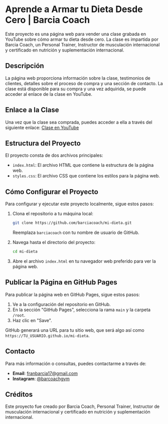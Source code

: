 # Aprende a Armar tu Dieta Desde Cero | Barcia Coach

Este proyecto es una página web para vender una clase grabada en YouTube sobre cómo armar tu dieta desde cero. La clase es impartida por Barcia Coach, un Personal Trainer, Instructor de musculación internacional y certificado en nutrición y suplementación internacional.

## Descripción

La página web proporciona información sobre la clase, testimonios de clientes, detalles sobre el proceso de compra y una sección de contacto. La clase está disponible para su compra y una vez adquirida, se puede acceder al enlace de la clase en YouTube.

## Enlace a la Clase

Una vez que la clase sea comprada, puedes acceder a ella a través del siguiente enlace: [Clase en YouTube](https://youtu.be/1wlsbojGgPQ)

## Estructura del Proyecto

El proyecto consta de dos archivos principales:
- `index.html`: El archivo HTML que contiene la estructura de la página web.
- `styles.css`: El archivo CSS que contiene los estilos para la página web.

## Cómo Configurar el Proyecto

Para configurar y ejecutar este proyecto localmente, sigue estos pasos:

1. Clona el repositorio a tu máquina local:
    ```bash
    git clone https://github.com/barciacoach/mi-dieta.git
    ```
    Reemplaza `barciacoach` con tu nombre de usuario de GitHub.

2. Navega hasta el directorio del proyecto:
    ```bash
    cd mi-dieta
    ```

3. Abre el archivo `index.html` en tu navegador web preferido para ver la página web.

## Publicar la Página en GitHub Pages

Para publicar la página web en GitHub Pages, sigue estos pasos:

1. Ve a la configuración del repositorio en GitHub.
2. En la sección "GitHub Pages", selecciona la rama `main` y la carpeta `/root`.
3. Haz clic en "Save".

GitHub generará una URL para tu sitio web, que será algo así como `https://TU_USUARIO.github.io/mi-dieta`.

## Contacto

Para más información o consultas, puedes contactarme a través de:
- **Email**: franbarcia17@gmail.com
- **Instagram**: [@barcoachgym](https://instagram.com/barcoachgym)

## Créditos

Este proyecto fue creado por Barcia Coach, Personal Trainer, Instructor de musculación internacional y certificado en nutrición y suplementación internacional.
